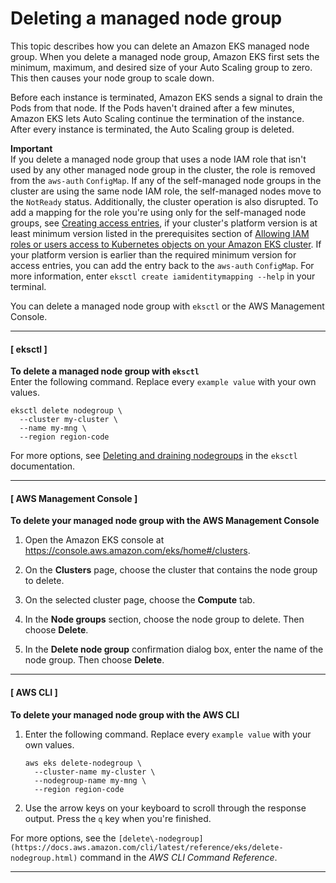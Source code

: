 # Deleting a managed node group<a name="delete-managed-node-group"></a>

This topic describes how you can delete an Amazon EKS managed node group\. When you delete a managed node group, Amazon EKS first sets the minimum, maximum, and desired size of your Auto Scaling group to zero\. This then causes your node group to scale down\.

Before each instance is terminated, Amazon EKS sends a signal to drain the Pods from that node\. If the Pods haven't drained after a few minutes, Amazon EKS lets Auto Scaling continue the termination of the instance\. After every instance is terminated, the Auto Scaling group is deleted\.

**Important**  
If you delete a managed node group that uses a node IAM role that isn't used by any other managed node group in the cluster, the role is removed from the `aws-auth` `ConfigMap`\. If any of the self\-managed node groups in the cluster are using the same node IAM role, the self\-managed nodes move to the `NotReady` status\. Additionally, the cluster operation is also disrupted\.   To add a mapping for the role you're using only for the self\-managed node groups, see [Creating access entries](access-entries.md#creating-access-entries), if your cluster's platform version is at least minimum version listed in the prerequisites section of [Allowing IAM roles or users access to Kubernetes objects on your Amazon EKS cluster](access-entries.md)\. If your platform version is earlier than the required minimum version for access entries, you can add the entry back to the `aws-auth` `ConfigMap`\. For more information, enter `eksctl create iamidentitymapping --help` in your terminal\.

You can delete a managed node group with `eksctl` or the AWS Management Console\.

------
#### [ eksctl ]

**To delete a managed node group with `eksctl`**  
Enter the following command\. Replace every `example value` with your own values\.

```
eksctl delete nodegroup \
  --cluster my-cluster \
  --name my-mng \
  --region region-code
```

For more options, see [Deleting and draining nodegroups](https://eksctl.io/usage/nodegroups/#deleting-and-draining-nodegroups) in the `eksctl` documentation\.

------
#### [ AWS Management Console ]

**To delete your managed node group with the AWS Management Console**

1. Open the Amazon EKS console at [https://console\.aws\.amazon\.com/eks/home\#/clusters](https://console.aws.amazon.com/eks/home#/clusters)\.

1. On the **Clusters** page, choose the cluster that contains the node group to delete\.

1. On the selected cluster page, choose the **Compute** tab\.

1. In the **Node groups** section, choose the node group to delete\. Then choose **Delete**\.

1. In the **Delete node group** confirmation dialog box, enter the name of the node group\. Then choose **Delete**\.

------
#### [ AWS CLI ]

**To delete your managed node group with the AWS CLI**

1. Enter the following command\. Replace every `example value` with your own values\.

   ```
   aws eks delete-nodegroup \
     --cluster-name my-cluster \
     --nodegroup-name my-mng \
     --region region-code
   ```

1. Use the arrow keys on your keyboard to scroll through the response output\. Press the `q` key when you're finished\.

For more options, see the `[delete\-nodegroup](https://docs.aws.amazon.com/cli/latest/reference/eks/delete-nodegroup.html)` command in the *AWS CLI Command Reference*\.

------